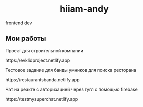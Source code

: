 <h1 align="center">hiiam-andy</h1>
<p>frontend dev</p>
<h2>Мои работы</h2>
<div>
  Проект для строительной компании
<p>https://evklidproject.netlify.app</p>
</div>

<div>
  Тестовое задание для банды умников для поиска ресторана
<p>https://restaurantsbanda.netlify.app</p>
</div>

<div>
  Чат на реакте с авторизацией через гугл с помощью firebase
<p>https://testmysuperchat.netlify.app</p>
</div>
